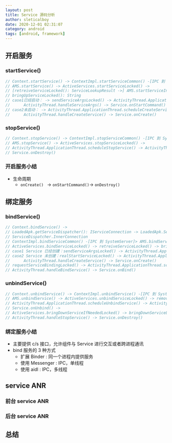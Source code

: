 ```yaml
---
layout: post
title: Service 源码分析
author: sleticalboy
date: 2020-12-01 02:31:07
category: android
tags: [android, framework]
---
```


## 开启服务

### startService()

```java
// Context.startService() -> ContextImpl.startServiceCommon() -[IPC 到 SystemServer 进程]-> 
// AMS.startService() -> ActiveServices.startServiceLocked() -> 
// [retreiveServiceLocked(): ServiceLookupResult ->] AMS.startServiceInnerLocked() -> 
// bringUpServiceLocked(): String
// case1已经启动： -> sendServiceArgsLocked() -> ActivityThread.ApplicationThread.shcheduleServiceArgs() ->
//      ActivityThread.handleServiceArgs() -> Service.onStartCommand()
// case2未启动： -> ActivityThread.ApplicationThread.scheduleCreateService() -> 
//      ActivityThread.handleCreateService() -> Service.onCreate()
```

### stopService()

```java
// Context.stopService() -> ContextImpl.stopServiceCommon() -[IPC 到 SystemServer 进程]-> 
// AMS.stopService() -> ActiveServices.stopServiceLocked() ->
// ActivityThread.ApplicationThread.scheduleStopService() -> ActivityThread.handleStopService() ->
// Service.onDestroy()
```

### 开启服务小结

- 生命周期
  - `onCreate() ` -> `onStartCommand()`-> `onDestroy()`

## 绑定服务

### bindService()

```java
// Context.bindService() ->
// LoadedApk.getServiceDispatcher(): IServiceConnection -> LoadedApk.ServiceDispatcher.getIServiceConnection()
// ServiceDispatcher.InnerConnection
// ContextImpl.bindServiceCommon() -[IPC 到 SystemServer]> AMS.bindService() ->
// ActiveServices.bindServiceLocked() -> retreiveServiceLocked() -> bringUpServiceLocked() -> 
// case1 Service 已经创建：sendServiceArgsLocked() -> ActivityThread.ApplicationThread.scheduleServiceArgs() -> 
// case2 Service 未创建：realStartServiceLocked() -> ActivityThread.ApplicationThread.scheduleCreateService() ->
//      ActivityThread.handleCreateService() -> Service.onCreate()
// requestServiceBindingLocked() -> ActivityThread.ApplicationThread.scheduleBindService() ->
// ActivityThread.handleBindService() -> Service.onBind()
```

### unbindService()

```java
// Context.unbindService() -> ContextImpl.unbindService() -[IPC 到 SystemServer]->
// AMS.unbindService() -> ActiveServices.unbindServiceLocked() -> removeConnectionLocked() ->
// ActivityThread.ApplicationThread.scheduleUnbindService() -> ActivityThread.handleUnbindService() -> 
// Service.onUnbind() ->
// ActiveServices.bringDownServiceIfNeededLocked() -> bringDownServiceLocked() -...-> scheduleStopService() -> 
// ActivityThread.handleStopService() -> Service.onDestroy()
```

### 绑定服务小结

- 主要提供 c/s 接口，允许组件与 Service 进行交互或者跨进程通讯
- bind 服务的 3 种方式
  - 扩展 Binder : 同一个进程内提供服务
  - 使用 Messenger : IPC，单线程
  - 使用 aidl : IPC，多线程

## service ANR

### 前台 service ANR

### 后台 service ANR

## 总结

